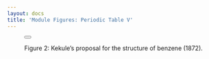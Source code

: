 ```yaml
---
layout: docs
title: 'Module Figures: Periodic Table V'
---
```


<div class="figure text-align-center">
    <figure>
        <button
            class="lightbox-button lightbox-button--icon"
            data-lightbox="image"
            data-lightbox-src="{{ site.url}}/images/module-figures/periodic-table/Periodic-Table-V-e-LG.jpg">
            <img
                src="{{ site.url}}/images/module-figures/periodic-table/Periodic-Table-V-e.svg"
                alt=""
            />
        </button>
        <figcaption>
            <p>
                Figure 2: Kekule’s proposal for the structure of benzene (1872).
            </p>
        </figcaption>
    </figure>
</div>
